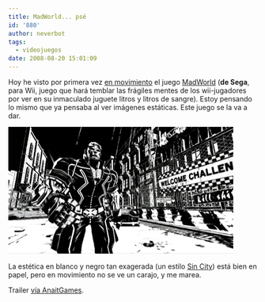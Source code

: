 ```yaml
---
title: MadWorld... psé
id: '880'
author: neverbot
tags:
  - videojuegos
date: 2008-08-20 15:01:09
---
```


Hoy he visto por primera vez [en movimiento](http://www.anaitgames.com/gc-08-trailer-de-madworld/) el juego [MadWorld](http://en.wikipedia.org/wiki/MadWorld) (**de Sega**, para Wii, juego que hará temblar las frágiles mentes de los wii-jugadores por ver en su inmaculado juguete litros y litros de sangre). Estoy pensando lo mismo que ya pensaba al ver imágenes estáticas. Este juego se la va a dar.

![Mad World](./madworld-pse/mad_world.jpg "MadWorld")

La estética en blanco y negro tan exagerada (un estilo [Sin City](http://en.wikipedia.org/wiki/Sin_City)) está bien en papel, pero en movimiento no se ve un carajo, y me marea.

Trailer [vía AnaitGames](http://www.anaitgames.com/gc-08-trailer-de-madworld/).
